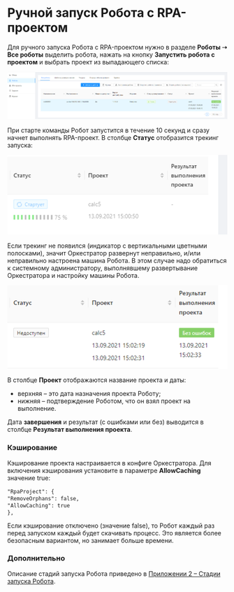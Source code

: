# Ручной запуск Робота с RPA-проектом

Для ручного запуска Робота с RPA-проектом нужно в разделе **Роботы ➝ Все роботы** выделить робота, нажать на кнопку **Запустить робота с проектом** и выбрать проект из выпадающего списка:

![](<../../.gitbook/assets/0 (8)>)

При старте команды Робот запустится в течение 10 секунд и сразу начнет выполнять RPA-проект. В столбце **Статус** отобразится трекинг запуска:

![](../../.gitbook/assets/1)

Если трекинг не появился (индикатор с вертикальными цветными полосками), значит Оркестратор развернут неправильно, и/или неправильно настроена машина Робота. В этом случае надо обратиться к системному администратору, выполнявшему развертывание Оркестратора и настройку машины Робота.

![](<../../.gitbook/assets/2 (3)>)

В столбце **Проект** отображаются название проекта и даты: 
* верхняя – это дата назначения проекта Роботу; 
* нижняя – подтверждение Роботом, что он взял проект на выполнение. 

Дата **завершения** и результат (с ошибками или без) выводится в столбце **Результат выполнения проекта**.

### Кэширование

Кэширование проекта настраивается в конфиге Оркестратора. Для включения кэширования установите в параметре **AllowCaching** значение true:

```
"RpaProject": {
"RemoveOrphans": false,
"AllowCaching": true
},
```
Если кэширование отключено (значение false), то Робот каждый раз перед запуском каждый будет скачивать процесс. Это является более безопасным вариантом, но занимает больше времени.


### Дополнительно

Описание стадий запуска Робота приведено в [Приложении 2 – Стадии запуска Робота](https://docs.primo-rpa.ru/primo-rpa/orchestrator/appendix/appendix2).
